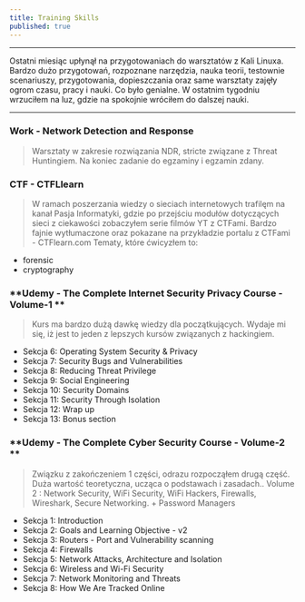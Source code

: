 ```yaml
---
title: Training Skills
published: true
---
```


***

Ostatni miesiąc upłynął na przygotowaniach do warsztatów z Kali Linuxa. Bardzo dużo przygotowań, rozpoznane narzędzia, nauka teorii, testownie scenariuszy, przygotowania, dopieszczania oraz same warsztaty zajęły ogrom czasu, pracy i nauki. Co było genialne. W ostatnim tygodniu wrzuciłem na luz, gdzie na spokojnie wróciłem do dalszej nauki.

***

### [](#header-3) Work - Network Detection and Response

> Warsztaty w zakresie rozwiązania NDR, stricte związane z Threat Huntingiem. Na koniec zadanie do egzaminy i egzamin zdany.

### [](#header-3) CTF - CTFLlearn

> W ramach poszerzania wiedzy o sieciach internetowych trafilęm na kanał Pasja Informatyki, gdzie po przejściu modułów dotyczących sieci z ciekawości zobaczyłem serie filmów YT z CTFami. Bardzo fajnie wytłumaczone oraz pokazane na przykładzie portalu z CTFami - CTFlearn.com
Tematy, które ćwicyzłem to:
* forensic
* cryptography


### [](#header-3) **Udemy - The Complete Internet Security Privacy Course - Volume-1 **

> Kurs ma bardzo dużą dawkę wiedzy dla początkujących. Wydaje mi się, iż jest to jeden z lepszych kursów związanych z hackingiem.

* Sekcja 6: Operating System Security & Privacy
* Sekcja 7: Security Bugs and Vulnerabilities
* Sekcja 8: Reducing Threat Privilege
* Sekcja 9: Social Engineering
* Sekcja 10: Security Domains
* Sekcja 11: Security Through Isolation
* Sekcja 12: Wrap up
* Sekcja 13: Bonus section

### [](#header-3) **Udemy - The Complete Cyber Security Course - Volume-2 **

> Związku z zakończeniem 1 części, odrazu rozpocząłem drugą część. Duża wartość teoretyczna, ucząca o podstawach i zasadach..
Volume 2 : Network Security, WiFi Security, WiFi Hackers, Firewalls, Wireshark, Secure Networking. + Password Managers

* Sekcja 1: Introduction
* Sekcja 2: Goals and Learning Objective - v2
* Sekcja 3: Routers - Port and Vulnerability scanning
* Sekcja 4: Firewalls
* Sekcja 5: Network Attacks, Architecture and Isolation
* Sekcja 6: Wireless and Wi-Fi Security
* Sekcja 7: Network Monitoring and Threats
* Sekcja 8: How We Are Tracked Online